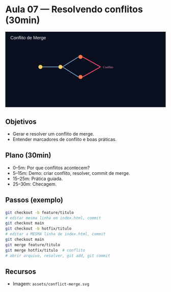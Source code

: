 # Aula 07 — Resolvendo conflitos (30min)

![Conflitos](../assets/conflict-merge.svg)

## Objetivos
- Gerar e resolver um conflito de merge.
- Entender marcadores de conflito e boas práticas.

## Plano (30min)
- 0–5m: Por que conflitos acontecem?
- 5–15m: Demo: criar conflito, resolver, commit de merge.
- 15–25m: Prática guiada.
- 25–30m: Checagem.

## Passos (exemplo)
```bash
git checkout -b feature/titulo
# editar mesma linha em index.html, commit
git checkout main
git checkout -b hotfix/titulo
# editar a MESMA linha de index.html, commit
git checkout main
git merge feature/titulo
git merge hotfix/titulo  # conflito
# abrir arquivo, resolver, git add, git commit
```

## Recursos
- Imagem: `assets/conflict-merge.svg`